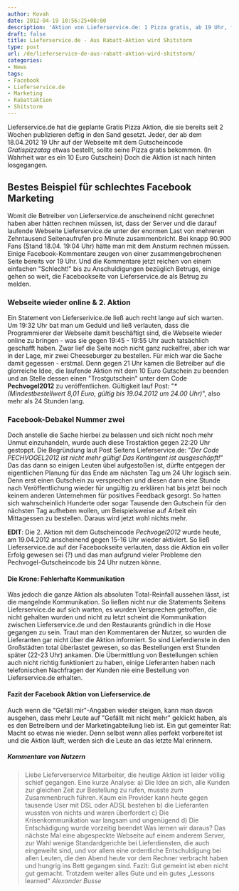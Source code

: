 ```yaml
---
author: Kovah
date: 2012-04-19 10:56:25+00:00
description: 'Aktion von Lieferservice.de: 1 Pizza gratis, ab 19 Uhr, für alle. Hat nicht gut geklappt, auf Facebook gab''s einen Shirtstorm. Die ganze Geschichte hier.'
draft: false
title: Lieferservice.de - Aus Rabatt-Aktion wird Shitstorm
type: post
url: /de/lieferservice-de-aus-rabatt-aktion-wird-shitstorm/
categories:
- News
tags:
- Facebook
- Lieferservice.de
- Marketing
- Rabattaktion
- Shitstorm
---
```


Lieferservice.de hat die geplante Gratis Pizza Aktion, die sie bereits seit 2 Wochen publizieren deftig in den Sand gesetzt. Jeder, der ab dem 18.04.2012 19 Uhr auf der Webseite mit dem Gutscheincode _Gratispizzatag_ etwas bestellt, sollte seine Pizza gratis bekommen. (In Wahrheit war es ein 10 Euro Gutschein) Doch die Aktion ist nach hinten losgegangen.


## Bestes Beispiel für schlechtes Facebook Marketing

Womit die Betreiber von Lieferservice.de anscheinend nicht gerechnet haben aber hätten rechnen müssen, ist, dass der Server und die darauf laufende Webseite Lieferservice.de unter der enormen Last von mehreren Zehntausend Seitenaufrufen pro Minute zusammenbricht. Bei knapp 90.900 Fans (Stand 18.04. 19:04 Uhr) hätte man mit dem Ansturm rechnen müssen. Einige Facebook-Kommentare zeugen von einer zusammengebrochenen Seite bereits vor 19 Uhr. Und die Kommentare jetzt reichen von einem einfachen "Schlecht!" bis zu Anschuldigungen bezüglich Betrugs, einige gehen so weit, die Facebookseite von Lieferservice.de als Betrug zu melden.


### Webseite wieder online & 2. Aktion


Ein Statement von Lieferserivice.de ließ auch recht lange auf sich warten. Um 19:32 Uhr bat man um Geduld und ließ verlauten, dass die Programmierer der Webseite damit beschäftigt sind, die Webseite wieder online zu bringen - was sie gegen 19:45 - 19:55 Uhr auch tatsächlich geschafft haben. Zwar lief die Seite noch nicht ganz ruckelfrei, aber ich war in der Lage, mir zwei Cheeseburger zu bestellen. Für mich war die Sache damit gegessen - erstmal. Denn gegen 21 Uhr kamen die Betreiber auf die glorreiche Idee, die laufende Aktion mit dem 10 Euro Gutschein zu beenden und an Stelle dessen einen "Trostgutschein" unter dem Code **Pechvogel2012** zu veröffentlichen. Gültigkeit lauf Post: "_*(Mindestbestellwert 8,01 Euro, gültig bis 19.04.2012 um 24.00 Uhr)_", also mehr als 24 Stunden lang.


### Facebook-Debakel Nummer zwei

Doch anstelle die Sache hierbei zu belassen und sich nicht noch mehr Unmut einzuhandeln, wurde auch diese Trostaktion gegen 22:20 Uhr gestoppt. Die Begründung laut Post Seitens Lieferservice.de: "_Der Code PECHVOGEL2012 ist nicht mehr gültig! Das Kontingent ist ausgeschöpft!_"
Das das dann so einigen Leuten übel aufgestoßen ist, dürfte entgegen der eigentlichen Planung für das Ende am nächsten Tag um 24 Uhr logisch sein. Denn erst einen Gutschein zu versprechen und diesen dann eine Stunde nach Veröffentlichung wieder für ungültig zu erklären hat bis jetzt bei noch keinem anderen Unternehmen für positives Feedback gesorgt.
So hatten sich wahrscheinlich Hunderte oder sogar Tausende den Gutschein für den nächsten Tag aufheben wollen, um Beispielsweise auf Arbeit ein Mittagessen zu bestellen. Daraus wird jetzt wohl nichts mehr.

**EDIT**: Die 2. Aktion mit dem Gutscheincode _Pechvogel2012_ wurde heute, am 19.04.2012 anscheinend gegen 15-16 Uhr wieder aktiviert. So ließ Lieferservice.de auf der Facebookseite verlauten, dass die Aktion ein voller Erfolg gewesen sei (?) und das man aufgrund vieler Probleme den Pechvogel-Gutscheincode bis 24 Uhr nutzen könne.


#### Die Krone: Fehlerhafte Kommunikation

Was jedoch die ganze Aktion als absoluten Total-Reinfall aussehen lässt, ist die mangelnde Kommunikation. So ließen nicht nur die Statements Seitens Lieferservice.de auf sich warten, es wurden Versprechen getroffen, die nicht gehalten wurden und nicht zu letzt scheint die Kommunikation zwischen Lieferservice.de und den Restaurants gründlich in die Hose gegangen zu sein. Traut man den Kommentaren der Nutzer, so wurden die Lieferanten gar nicht über die Aktion informiert. So sind Lieferdienste in den Großstädten total überlastet gewesen, so das Bestellungen erst Stunden später (22-23 Uhr) ankamen. Die Übermittlung von Bestellungen schien auch nicht richtig funktioniert zu haben, einige Lieferanten haben nach telefonischen Nachfragen der Kunden nie eine Bestellung von Lieferservice.de erhalten.


#### Fazit der Facebook Aktion von Lieferservice.de

Auch wenn die "Gefäll mir"-Angaben wieder steigen, kann man davon ausgehen, dass mehr Leute auf "Gefällt mit nicht mehr" geklickt haben, als es den Betreibern und der Marketingabteilung lieb ist. Ein gut gemeinter Rat: Macht so etwas nie wieder. Denn selbst wenn alles perfekt vorbereitet ist und die Aktion läuft, werden sich die Leute an das letzte Mal erinnern.


##### Kommentare von Nutzern

> Liebe Lieferverservice Mitarbeiter,
die heutige Aktion ist leider völlig schief gegangen. Eine kurze Analyse:
    a) Die Idee an sich, alle Kunden zur gleichen Zeit zur Bestellung zu rufen, musste zum Zusammenbruch führen. Kaum ein Provider kann heute gegen tausende User mit DSL oder ADSL bestehen
    b) die Lieferanten wussten von nichts und waren überfordert
    c) Die Krisenkommunikation war langsam und ungenügend
    d) Die Entschädigung wurde vorzeitig beendet
Was lernen wir daraus? Das nächste Mal eine abgespeckte Webseite auf einem anderem Server, zur Wahl wenige Standardgerichte bei Lieferdiensten, die auch eingeweiht sind, und vor allem eine ordentliche Entschuldigung bei allen Leuten, die den Abend heute vor dem Rechner verbracht haben und hungrig ins Bett gegangen sind.
Fazit: Gut gemeint ist eben nicht gut gemacht.
Trotzdem weiter alles Gute und ein gutes „Lessons learned“
_Alexander Busse_
